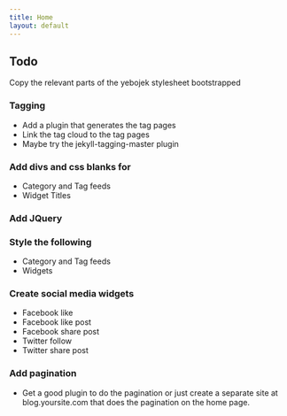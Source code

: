```yaml
---
title: Home
layout: default
---
```



## Todo

Copy the relevant parts of the yebojek stylesheet bootstrapped

### Tagging 

- Add a plugin that generates the tag pages 
- Link the tag cloud to the tag pages 
- Maybe try the jekyll-tagging-master plugin

### Add divs and css blanks for

- Category and Tag feeds
- Widget Titles

### Add JQuery

### Style the following

- Category and Tag feeds
- Widgets

### Create social media widgets

- Facebook like
- Facebook like post
- Facebook share post
- Twitter follow
- Twitter share post

### Add pagination

- Get a good plugin to do the pagination or just create a separate site at blog.yoursite.com that does the pagination on the home page.
